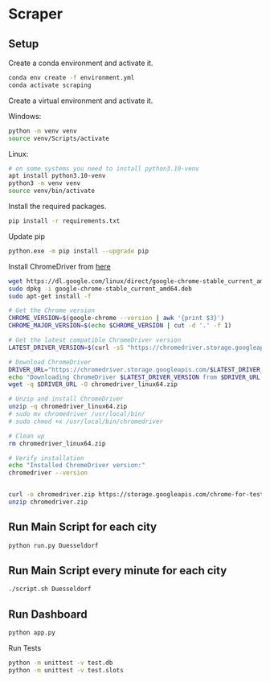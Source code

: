 # Scraper

## Setup

Create a conda environment and activate it.

```bash
conda env create -f environment.yml
conda activate scraping
```

Create a virtual environment and activate it.

Windows:
```bash
python -m venv venv
source venv/Scripts/activate
```
Linux:
```bash
# on some systems you need to install python3.10-venv
apt install python3.10-venv
python3 -m venv venv
source venv/bin/activate

```

Install the required packages.

```bash
pip install -r requirements.txt
```

Update pip

```bash
python.exe -m pip install --upgrade pip
```

Install ChromeDriver from [here](https://googlechromelabs.github.io/chrome-for-testing/)

```bash
wget https://dl.google.com/linux/direct/google-chrome-stable_current_amd64.deb
sudo dpkg -i google-chrome-stable_current_amd64.deb
sudo apt-get install -f

# Get the Chrome version
CHROME_VERSION=$(google-chrome --version | awk '{print $3}')
CHROME_MAJOR_VERSION=$(echo $CHROME_VERSION | cut -d '.' -f 1)

# Get the latest compatible ChromeDriver version
LATEST_DRIVER_VERSION=$(curl -sS "https://chromedriver.storage.googleapis.com/LATEST_RELEASE_$CHROME_MAJOR_VERSION")

# Download ChromeDriver
DRIVER_URL="https://chromedriver.storage.googleapis.com/$LATEST_DRIVER_VERSION/chromedriver_linux64.zip"
echo "Downloading ChromeDriver $LATEST_DRIVER_VERSION from $DRIVER_URL..."
wget -q $DRIVER_URL -O chromedriver_linux64.zip

# Unzip and install ChromeDriver
unzip -q chromedriver_linux64.zip
# sudo mv chromedriver /usr/local/bin/
# sudo chmod +x /usr/local/bin/chromedriver

# Clean up
rm chromedriver_linux64.zip

# Verify installation
echo "Installed ChromeDriver version:"
chromedriver --version


curl -o chromedriver.zip https://storage.googleapis.com/chrome-for-testing-public/129.0.6668.100/linux64/chromedriver-linux64.zip
unzip chromedriver.zip
```	

## Run Main Script for each city

```bash
python run.py Duesseldorf
```

## Run Main Script every minute for each city

```bash
./script.sh Duesseldorf
```

## Run Dashboard

```bash
python app.py
```

Run Tests

```bash
python -m unittest -v test.db
python -m unittest -v test.slots
```
